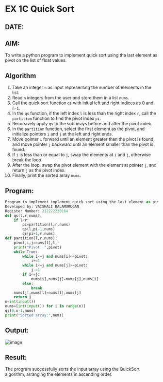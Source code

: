 # EX 1C Quick Sort
## DATE:
## AIM:
To write a python program to implement quick sort using tha last element as pivot on the list of float values.

## Algorithm
1. Take an integer `n` as input representing the number of elements in the list.  
2. Read `n` integers from the user and store them in a list `nums`.  
3. Call the quick sort function `qs` with initial left and right indices as 0 and `n-1`.  
4. In the `qs` function, if the left index `l` is less than the right index `r`, call the `partition` function to find the pivot index `pi`.  
5. Recursively apply `qs` to the subarrays before and after the pivot index.  
6. In the `partition` function, select the first element as the pivot, and initialize pointers `i` and `j` at the left and right ends.  
7. Move pointer `i` forward until an element greater than the pivot is found, and move pointer `j` backward until an element smaller than the pivot is found.  
8. If `i` is less than or equal to `j`, swap the elements at `i` and `j`, otherwise break the loop.  
9. After the loop, swap the pivot element with the element at pointer `j`, and return `j` as the pivot index.  
10. Finally, print the sorted array `nums`.  

## Program:
```python
Program to implement implement quick sort using the last element as pivot on the list of float values.
Developed by: VAISHALI BALAMURUGAN
Register Number: 212222230164
def qs(l,r,nums):
    if l<r:
        pi=partition(l,r,nums)
        qs(l,pi-1,nums)
        qs(pi+1,r,nums)
def partition(l,r,nums):
    pivot,i,j=nums[l],l,r
    print("Pivot: ",pivot)
    while True:
        while i<=j and nums[i]<=pivot:
            i+=1
        while i<=j and nums[j]>=pivot:
            j-=1
        if i<=j:
            nums[i],nums[j]=nums[j],nums[i]
        else:
            break
    nums[j],nums[l]=nums[l],nums[j]
    return j
n=int(input())
nums=[int(input()) for i in range(n)]
qs(0,n-1,nums)
print("Sorted array:",nums)
```

## Output:
![image](https://github.com/user-attachments/assets/fb3d93bb-8aab-46f5-911e-a3a4cddd89df)


## Result:
The program successfully sorts the input array using the QuickSort algorithm, arranging the elements in ascending order.
